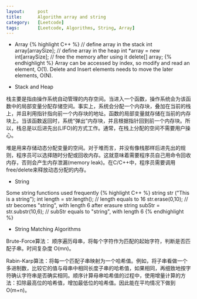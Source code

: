 ```yaml
---
layout:     post
title:      Algorithm array and string
category:   [Leetcode] 
tags:		[Leetcode, Algorithms, String, Array]
---
```


* Array
{% highlight C++ %}
// define array in the stack
int array[arraySize];
// define array in the heap
int *array = new int[arraySize];
// free the memory after using it
delete[] array;
{% endhighlight %}
Array can be accessed by index, so modify and read an element, O(1).
Delete and Insert elements needs to move the later elements, O(N).

* Stack and Heap

栈主要是指由操作系统自动管理的内存空间。当进入一个函数，操作系统会为该函数中的局部变量分配存储空间。事实上，系统会分配一个内存块，叠加在当前的栈上，并且利用指针指向前一个内存块的地址。函数的局部变量就存储在当前的内存块上。当该函数返回时，系统“弹出”内存块，并且根据指针回到前一个内存块。所以，栈总是以后进先出(LIFO)的方式工作。通常，在栈上分配的空间不需要用户操心。

堆是用来存储动态分配变量的空间。对于堆而言，并没有像栈那样后进先出的规则，程序员可以选择随时分配或回收内存。这就意味着需要程序员自己用命令回收内存，否则会产生内存泄漏(memory leak)。在C/C++中，程序员需要调用free/delete来释放动态分配的内存。

* String

Some string functions used frequently
{% highlight C++ %}
string str ("This is a string");
int length = str.length();    // length equals to 16
str.erase(0,10);    // str becomes "string", with length 6 after erasure
string subStr = str.substr(10,6);    // subStr equals to "string", with length 6
{% endhighlight %}

* String Matching Algorithms

Brute-Force算法： 顺序遍历母串，将每个字符作为匹配的起始字符，判断是否匹配子串。时间复杂度 O(mn)。

Rabin-Karp算法：将每一个匹配子串映射为一个哈希值。例如，将子串看做一个多进制数，比较它的值与母串中相同长度子串的哈希值，如果相同，再细致地按字符确认字符串是否确实相同。顺序计算母串哈希值的过程中，使用增量计算的方法：扣除最高位的哈希值，增加最低位的哈希值。因此能在平均情况下做到O(m+n)。
